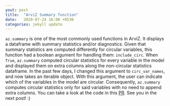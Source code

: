 ```yaml
---
yout: post
title:  "ArviZ Summary function"
date:   2020-07-24 16:00 +0530
categories: jekyll update
---
```


`az.summary` is one of the most commonly used functions in ArviZ. It displays a dataframe with summary statistics and/or diagnostics. Given that summary statistics are computed differently for circular variables, this function had a boolean argument for handling them: `include_circ`. When `True`, `az.summary` computed circular statistics for every variable in the model and displayed them on extra columns along the non-circular statistics dataframe. 
In the past few days, I changed this argument to `circ_var_names`, and now takes an iterable object. With this argument, the user can indicate which of the variables in the model are circular. Consequently, `az.summary` computes circular statistics only for said variables with no need to append extra columns.
You can take a look at the code in this [PR](https://github.com/arviz-devs/arviz/pull/1313).
See you in the next post! :)